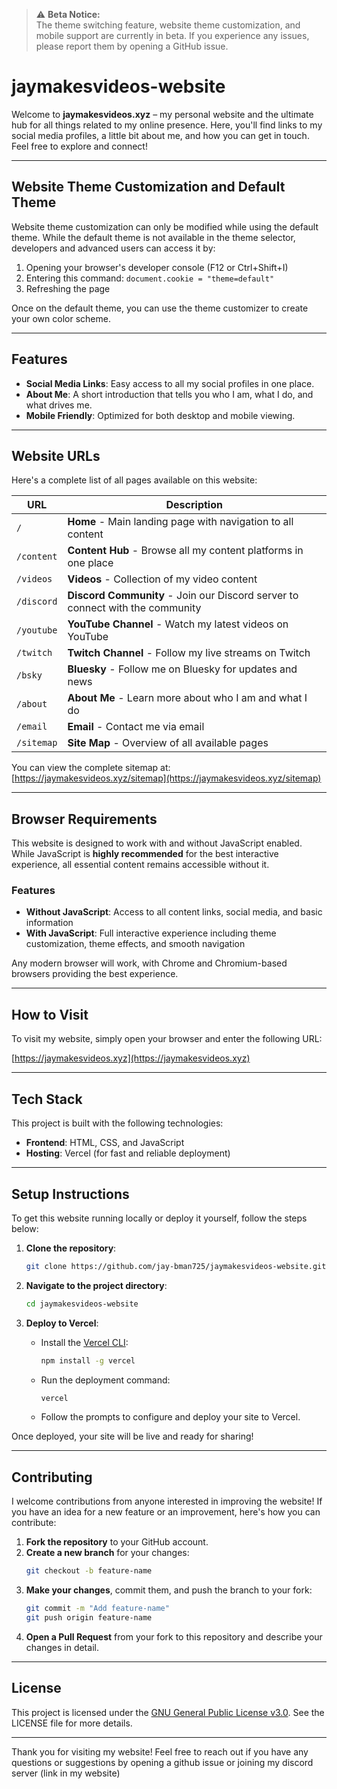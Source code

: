 > ⚠️ **Beta Notice:**  
> The theme switching feature, website theme customization, and mobile support are currently in beta. If you experience any issues, please report them by opening a GitHub issue.


# jaymakesvideos-website

Welcome to **jaymakesvideos.xyz** – my personal website and the ultimate hub for all things related to my online presence. Here, you'll find links to my social media profiles, a little bit about me, and how you can get in touch. Feel free to explore and connect!

---
## Website Theme Customization and Default Theme
Website theme customization can only be modified while using the default theme. While the default theme is not available in the theme selector, developers and advanced users can access it by:

1. Opening your browser's developer console (F12 or Ctrl+Shift+I)
2. Entering this command: `document.cookie = "theme=default"`
3. Refreshing the page

Once on the default theme, you can use the theme customizer to create your own color scheme.

---

## Features

- **Social Media Links**: Easy access to all my social profiles in one place.
- **About Me**: A short introduction that tells you who I am, what I do, and what drives me.
- **Mobile Friendly**: Optimized for both desktop and mobile viewing.

---

## Website URLs

Here's a complete list of all pages available on this website:

| URL | Description |
|-----|-------------|
| `/` | **Home** - Main landing page with navigation to all content |
| `/content` | **Content Hub** - Browse all my content platforms in one place |
| `/videos` | **Videos** - Collection of my video content |
| `/discord` | **Discord Community** - Join our Discord server to connect with the community |
| `/youtube` | **YouTube Channel** - Watch my latest videos on YouTube |
| `/twitch` | **Twitch Channel** - Follow my live streams on Twitch |
| `/bsky` | **Bluesky** - Follow me on Bluesky for updates and news |
| `/about` | **About Me** - Learn more about who I am and what I do |
| `/email` | **Email** - Contact me via email |
| `/sitemap` | **Site Map** - Overview of all available pages |

You can view the complete sitemap at: [https://jaymakesvideos.xyz/sitemap](https://jaymakesvideos.xyz/sitemap)

---

## Browser Requirements

This website is designed to work with and without JavaScript enabled. While JavaScript is **highly recommended** for the best interactive experience, all essential content remains accessible without it.

### Features
- **Without JavaScript**: Access to all content links, social media, and basic information
- **With JavaScript**: Full interactive experience including theme customization, theme effects, and smooth navigation

Any modern browser will work, with Chrome and Chromium-based browsers providing the best experience.

---

## How to Visit

To visit my website, simply open your browser and enter the following URL:

[https://jaymakesvideos.xyz](https://jaymakesvideos.xyz)

---

## Tech Stack

This project is built with the following technologies:

- **Frontend**: HTML, CSS, and JavaScript
- **Hosting**: Vercel (for fast and reliable deployment)

---

## Setup Instructions

To get this website running locally or deploy it yourself, follow the steps below:

1. **Clone the repository**:
   ```bash
   git clone https://github.com/jay-bman725/jaymakesvideos-website.git
   ```

2. **Navigate to the project directory**:
   ```bash
   cd jaymakesvideos-website
   ```

3. **Deploy to Vercel**:
   - Install the [Vercel CLI](https://vercel.com/download):
     ```bash
     npm install -g vercel
     ```
   - Run the deployment command:
     ```bash
     vercel
     ```
   - Follow the prompts to configure and deploy your site to Vercel.

Once deployed, your site will be live and ready for sharing!

---

## Contributing

I welcome contributions from anyone interested in improving the website! If you have an idea for a new feature or an improvement, here's how you can contribute:

1. **Fork the repository** to your GitHub account.
2. **Create a new branch** for your changes:
   ```bash
   git checkout -b feature-name
   ```
3. **Make your changes**, commit them, and push the branch to your fork:
   ```bash
   git commit -m "Add feature-name"
   git push origin feature-name
   ```
4. **Open a Pull Request** from your fork to this repository and describe your changes in detail.

---

## License

This project is licensed under the [GNU General Public License v3.0](https://www.gnu.org/licenses/gpl-3.0.html). See the LICENSE file for more details.

---

Thank you for visiting my website! Feel free to reach out if you have any questions or suggestions by opening a github issue or joining my discord server (link in my website)
